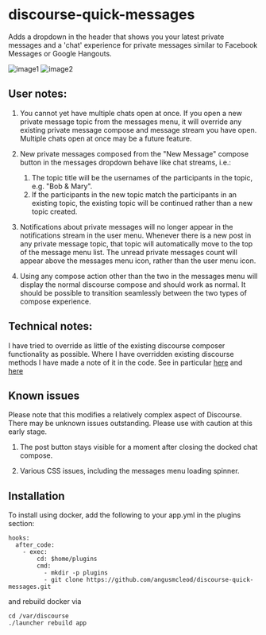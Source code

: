 # discourse-quick-messages

Adds a dropdown in the header that shows you your latest private messages and a 'chat' experience for private messages similar to Facebook Messages or Google Hangouts.

![image1](https://cloud.githubusercontent.com/assets/5931623/12876256/30c43b8a-cdcc-11e5-897d-d796279c8029.png)
![image2](https://cloud.githubusercontent.com/assets/5931623/12876255/30c34a0e-cdcc-11e5-9516-c636813c7f7e.png)

## User notes:

1. You cannot yet have multiple chats open at once. If you open a new private message topic from the messages menu, it will override any existing private message compose and message stream you have open. Multiple chats open at once may be a future feature.

2. New private messages composed from the "New Message" compose button in the messages dropdown behave like chat streams, i.e.:

    1. The topic title will be the usernames of the participants in the topic, e.g. "Bob & Mary".
    2. If the participants in the new topic match the participants in an existing topic, the existing topic will be continued rather than a new topic created.

3. Notifications about private messages will no longer appear in the notifications stream in the user menu. Whenever there is a new post in any private message topic, that topic will automatically move to the top of the message menu list. The unread private messages count will appear above the messages menu icon, rather than the user menu icon.

4. Using any compose action other than the two in the messages menu will display the normal discourse compose and should work as normal. It should be possible to transition seamlessly between the two types of compose experience.

## Technical notes:

I have tried to override as little of the existing discourse composer functionality as possible. Where I have overridden existing discourse methods I have made a note of it in the code. See in particular [here](https://github.com/angusmcleod/discourse-quick-messages/blob/master/assets/javascripts/discourse/initializers/quick-messages-edits.js.es6#L52) and [here](https://github.com/angusmcleod/discourse-quick-messages/blob/master/assets/javascripts/discourse/initializers/quick-messages-edits.js.es6#L242)

## Known issues

Please note that this modifies a relatively complex aspect of Discourse. There may be unknown issues outstanding. Please use with caution at this early stage.

1. The post button stays visible for a moment after closing the docked chat compose.

2. Various CSS issues, including the messages menu loading spinner.

## Installation

To install using docker, add the following to your app.yml in the plugins section:

```
hooks:
  after_code:
    - exec:
        cd: $home/plugins
        cmd:
          - mkdir -p plugins
          - git clone https://github.com/angusmcleod/discourse-quick-messages.git
```

and rebuild docker via

```
cd /var/discourse
./launcher rebuild app
```
